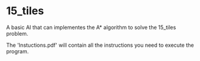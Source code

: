 # 15_tiles
A basic AI that can implementes the A* algorithm to solve the 15_tiles problem.

The 'Instuctions.pdf' will contain all the instructions you need to execute the program.

